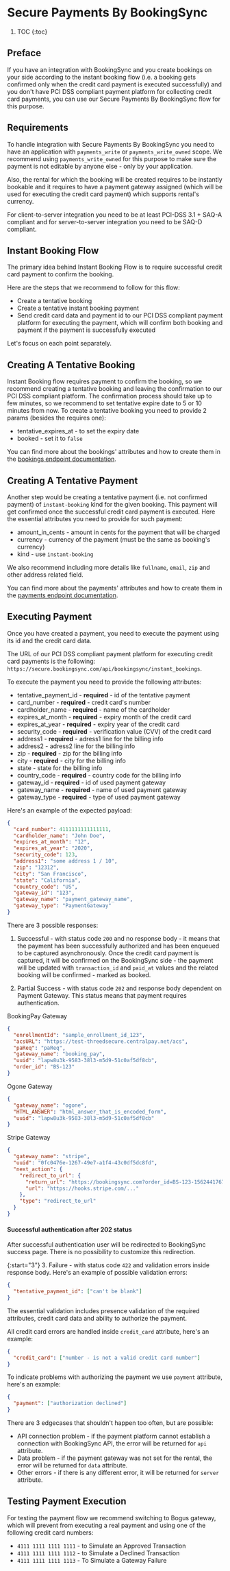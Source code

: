 # Secure Payments By BookingSync

1. TOC
{:toc}

## Preface

If you have an integration with BookingSync and you create bookings on your side according to the instant booking flow (i.e. a booking gets confirmed only when the credit card payment is executed successfully) and you don't have PCI DSS compliant payment platform for collecting credit card payments, you can use our Secure Payments By BookingSync flow for this purpose.

## Requirements

To handle integration with Secure Payments By BookingSync you need to have an application with `payments_write` or `payments_write_owned` scope. We recommend using `payments_write_owned` for this purpose to make sure the payment is not editable by anyone else - only by your application.

Also, the rental for which the booking will be created requires to be instantly bookable and it requires to have a payment gateway assigned (which will be used for executing the credit card payment) which supports rental's currency.

For client-to-server integration you need to be at least PCI-DSS 3.1 + SAQ-A compliant and for server-to-server integration you need to be SAQ-D compliant.

## Instant Booking Flow

The primary idea behind Instant Booking Flow is to require successful credit card payment to confirm the booking.

Here are the steps that we recommend to follow for this flow:

* Create a tentative booking
* Create a tentative instant booking payment
* Send credit card data and payment id to our PCI DSS compliant payment platform for executing the payment, which will confirm both booking and payment if the payment is successfully executed

Let's focus on each point separately.

## Creating A Tentative Booking

Instant Booking flow requires payment to confirm the booking, so we recommend creating a tentative booking and leaving the confirmation to our PCI DSS compliant platform. The confirmation process should take up to few minutes, so we recommend to set tentative expire date to 5 or 10 minutes from now. To create a tentative booking you need to provide 2 params (besides the requires one):

* tentative_expires_at - to set the expiry date
* booked - set it to `false`

You can find more about the bookings' attributes and how to create them in the [bookings endpoint documentation](/reference/endpoints/bookings/).

## Creating A Tentative Payment

Another step would be creating a tentative payment (i.e. not confirmed payment) of `instant-booking` kind for the given booking. This payment will get confirmed once the successful credit card payment is executed. Here the essential attributes you need to provide for such payment:

* amount_in_cents - amount in cents for the payment that will be charged
* currency -  currency of the payment (must be the same as booking's currency)
* kind - use `instant-booking`

We also recommend including more details like `fullname`, `email`, `zip` and other address related field.

You can find more about the payments' attributes and how to create them in the [payments endpoint documentation](/reference/endpoints/payments/).

## Executing Payment

Once you have created a payment, you need to execute the payment using its id and the credit card data.

The URL of our PCI DSS compliant payment platform for executing credit card payments is the following: `https://secure.bookingsync.com/api/bookingsync/instant_bookings`.

To execute the payment you need to provide the following attributes:

* tentative_payment_id - **required** - id of the tentative payment
* card_number - **required** - credit card's number
* cardholder_name - **required** - name of the cardholder
* expires_at_month - **required** - expiry month of the credit card
* expires_at_year - **required** - expiry year of the credit card
* security_code - **required** - verification value (CVV) of the credit card
* address1 - **required** - adress1 line for the billing info
* address2 - adress2 line for the billing info
* zip - **required** - zip for the billing info
* city - **required** - city for the billing info
* state - state for the billing info
* country_code - **required** - country code for the billing info
* gateway_id - **required** - id of used payment gateway
* gateway_name - **required** - name of used payment gateway
* gateway_type - **required** - type of used payment gateway

Here's an example of the expected payload:

~~~json
{
  "card_number": 4111111111111111,
  "cardholder_name": "John Doe",
  "expires_at_month": "12",
  "expires_at_year": "2020",
  "security_code": 123,
  "address1": "some address 1 / 10",
  "zip": "12312",
  "city": "San Francisco",
  "state": "California",
  "country_code": "US",
  "gateway_id": "123",
  "gateway_name": "payment_gateway_name",
  "gateway_type": "PaymentGateway"
}
~~~


There are 3 possible responses:

1. Successful - with status code `200` and no response body - it means that the payment has been successfully authorized and has been enqueued to be captured asynchronously. Once the credit card payment is captured, it will be confirmed on the BookingSync side - the payment will be updated with `transaction_id` and `paid_at` values and the related booking will be confirmed - marked as booked.

2. Partial Success - with status code `202` and response body dependent on Payment Gateway. This status means that payment requires authentication.

BookingPay Gateway

~~~json
{
  "enrollmentId": "sample_enrollment_id_123",
  "acsURL": "https://test-threedsecure.centralpay.net/acs",
  "paReq": "paReq",
  "gateway_name": "booking_pay",
  "uuid": "lapw8u3k-9583-38l3-m5d9-51c0af5df8cb",
  "order_id": "BS-123"
}
~~~

Ogone Gateway

~~~json
{
  "gateway_name": "ogone",
  "HTML_ANSWER": "html_answer_that_is_encoded_form",
  "uuid": "lapw8u3k-9583-38l3-m5d9-51c0af5df8cb"
}
~~~

Stripe Gateway

~~~json
{
  "gateway_name": "stripe",
  "uuid": "0fc0476e-1267-49e7-a1f4-43c0df5dc8fd",
  "next_action": {
    "redirect_to_url": {
      "return_url": "https://bookingsync.com?order_id=BS-123-1562441767",
      "url": "https://hooks.stripe.com/..."
    },
    "type": "redirect_to_url"
  }
}
~~~

<div class="callout callout-info">
  <h4>Successful authentication after 202 status</h4>
  <p>After successful authentication user will be redirected to BookingSync success page. There is no possibility to customize this redirection.</p>
</div>

{:start="3"}
3. Failure - with status code `422` and validation errors inside response body. Here's an example of possible validation errors:

~~~json
{
  "tentative_payment_id": ["can't be blank"]
}
~~~

The essential validation includes presence validation of the required attributes, credit card data and ability to authorize the payment.

All credit card errors are handled inside `credit_card` attribute, here's an example:

~~~json
{
  "credit_card": ["number - is not a valid credit card number"]
}
~~~

To indicate problems with authorizing the payment we use `payment` attribute, here's an example:

~~~json
{
  "payment": ["authorization declined"]
}
~~~

There are 3 edgecases that shouldn't happen too often, but are possible:

* API connection problem - if the payment platform cannot establish a connection with BookingSync API, the error will be returned for `api` attribute.
* Data problem - if the payment gateway was not set for the rental, the error will be returned for `data` attribute.
* Other errors - if there is any different error, it will be returned for `server` attribute.

## Testing Payment Execution

For testing the payment flow we recommend switching to Bogus gateway, which will prevent from executing a real payment and using one of the following credit card numbers:

* `4111 1111 1111 1111` - to Simulate an Approved Transaction
* `4111 1111 1111 1112` - to Simulate a Declined Transaction
* `4111 1111 1111 1113` - To Simulate a Gateway Failure
